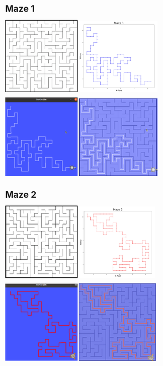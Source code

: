 # Maze 1
<img src = "/Images/Maze_1_Pygame.png" width ="230" /> <img src = "/Images/Maze_1_Plot.png" width ="250" />


<img src = "/Images/Maze_1_Turtlesim.png" width ="230" /> <img src = "/Images/Maze_1_Path.png" width ="250" />



# Maze 2
<img src = "/Images/Maze_2_Pygame.png" width ="230" /> <img src = "/Images/Maze_2_Plot.png" width ="242" />


<img src = "/Images/Maze_2_Turtlesim.png" width ="230" /> <img src = "/Images/Maze_2_Path.png" width ="245" />


